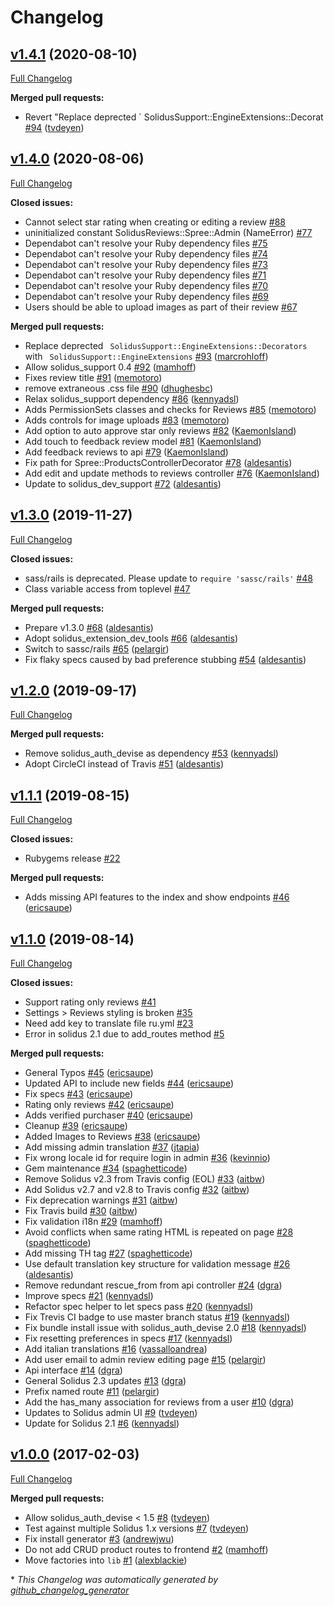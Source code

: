 # Changelog

## [v1.4.1](https://github.com/solidusio-contrib/solidus_reviews/tree/v1.4.1) (2020-08-10)

[Full Changelog](https://github.com/solidusio-contrib/solidus_reviews/compare/v1.4.0...v1.4.1)

**Merged pull requests:**

- Revert "Replace deprected ` SolidusSupport::EngineExtensions::Decorat [\#94](https://github.com/solidusio-contrib/solidus_reviews/pull/94) ([tvdeyen](https://github.com/tvdeyen))

## [v1.4.0](https://github.com/solidusio-contrib/solidus_reviews/tree/v1.4.0) (2020-08-06)

[Full Changelog](https://github.com/solidusio-contrib/solidus_reviews/compare/v1.3.0...v1.4.0)

**Closed issues:**

- Cannot select star rating when creating or editing a review [\#88](https://github.com/solidusio-contrib/solidus_reviews/issues/88)
- uninitialized constant SolidusReviews::Spree::Admin \(NameError\) [\#77](https://github.com/solidusio-contrib/solidus_reviews/issues/77)
- Dependabot can't resolve your Ruby dependency files [\#75](https://github.com/solidusio-contrib/solidus_reviews/issues/75)
- Dependabot can't resolve your Ruby dependency files [\#74](https://github.com/solidusio-contrib/solidus_reviews/issues/74)
- Dependabot can't resolve your Ruby dependency files [\#73](https://github.com/solidusio-contrib/solidus_reviews/issues/73)
- Dependabot can't resolve your Ruby dependency files [\#71](https://github.com/solidusio-contrib/solidus_reviews/issues/71)
- Dependabot can't resolve your Ruby dependency files [\#70](https://github.com/solidusio-contrib/solidus_reviews/issues/70)
- Dependabot can't resolve your Ruby dependency files [\#69](https://github.com/solidusio-contrib/solidus_reviews/issues/69)
- Users should be able to upload images as part of their review [\#67](https://github.com/solidusio-contrib/solidus_reviews/issues/67)

**Merged pull requests:**

- Replace deprected ` SolidusSupport::EngineExtensions::Decorators` with ` SolidusSupport::EngineExtensions` [\#93](https://github.com/solidusio-contrib/solidus_reviews/pull/93) ([marcrohloff](https://github.com/marcrohloff))
- Allow solidus\_support 0.4 [\#92](https://github.com/solidusio-contrib/solidus_reviews/pull/92) ([mamhoff](https://github.com/mamhoff))
- Fixes review title [\#91](https://github.com/solidusio-contrib/solidus_reviews/pull/91) ([memotoro](https://github.com/memotoro))
- remove extraneous .css file [\#90](https://github.com/solidusio-contrib/solidus_reviews/pull/90) ([dhughesbc](https://github.com/dhughesbc))
- Relax solidus\_support dependency [\#86](https://github.com/solidusio-contrib/solidus_reviews/pull/86) ([kennyadsl](https://github.com/kennyadsl))
- Adds PermissionSets classes and checks for Reviews [\#85](https://github.com/solidusio-contrib/solidus_reviews/pull/85) ([memotoro](https://github.com/memotoro))
- Adds controls for image uploads [\#83](https://github.com/solidusio-contrib/solidus_reviews/pull/83) ([memotoro](https://github.com/memotoro))
- Add option to auto approve star only reviews [\#82](https://github.com/solidusio-contrib/solidus_reviews/pull/82) ([KaemonIsland](https://github.com/KaemonIsland))
- Add touch to feedback review model [\#81](https://github.com/solidusio-contrib/solidus_reviews/pull/81) ([KaemonIsland](https://github.com/KaemonIsland))
- Add feedback reviews to api [\#79](https://github.com/solidusio-contrib/solidus_reviews/pull/79) ([KaemonIsland](https://github.com/KaemonIsland))
- Fix path for Spree::ProductsControllerDecorator [\#78](https://github.com/solidusio-contrib/solidus_reviews/pull/78) ([aldesantis](https://github.com/aldesantis))
- Add edit and update methods to reviews controller [\#76](https://github.com/solidusio-contrib/solidus_reviews/pull/76) ([KaemonIsland](https://github.com/KaemonIsland))
- Update to solidus\_dev\_support [\#72](https://github.com/solidusio-contrib/solidus_reviews/pull/72) ([aldesantis](https://github.com/aldesantis))

## [v1.3.0](https://github.com/solidusio-contrib/solidus_reviews/tree/v1.3.0) (2019-11-27)

[Full Changelog](https://github.com/solidusio-contrib/solidus_reviews/compare/v1.2.0...v1.3.0)

**Closed issues:**

- sass/rails is deprecated. Please update to `require 'sassc/rails'` [\#48](https://github.com/solidusio-contrib/solidus_reviews/issues/48)
- Class variable access from toplevel [\#47](https://github.com/solidusio-contrib/solidus_reviews/issues/47)

**Merged pull requests:**

- Prepare v1.3.0 [\#68](https://github.com/solidusio-contrib/solidus_reviews/pull/68) ([aldesantis](https://github.com/aldesantis))
- Adopt solidus\_extension\_dev\_tools [\#66](https://github.com/solidusio-contrib/solidus_reviews/pull/66) ([aldesantis](https://github.com/aldesantis))
- Switch to sassc/rails [\#65](https://github.com/solidusio-contrib/solidus_reviews/pull/65) ([pelargir](https://github.com/pelargir))
- Fix flaky specs caused by bad preference stubbing [\#54](https://github.com/solidusio-contrib/solidus_reviews/pull/54) ([aldesantis](https://github.com/aldesantis))

## [v1.2.0](https://github.com/solidusio-contrib/solidus_reviews/tree/v1.2.0) (2019-09-17)

[Full Changelog](https://github.com/solidusio-contrib/solidus_reviews/compare/v1.1.1...v1.2.0)

**Merged pull requests:**

- Remove solidus\_auth\_devise as dependency [\#53](https://github.com/solidusio-contrib/solidus_reviews/pull/53) ([kennyadsl](https://github.com/kennyadsl))
- Adopt CircleCI instead of Travis [\#51](https://github.com/solidusio-contrib/solidus_reviews/pull/51) ([aldesantis](https://github.com/aldesantis))

## [v1.1.1](https://github.com/solidusio-contrib/solidus_reviews/tree/v1.1.1) (2019-08-15)

[Full Changelog](https://github.com/solidusio-contrib/solidus_reviews/compare/v1.1.0...v1.1.1)

**Closed issues:**

- Rubygems release [\#22](https://github.com/solidusio-contrib/solidus_reviews/issues/22)

**Merged pull requests:**

- Adds missing API features to the index and show endpoints [\#46](https://github.com/solidusio-contrib/solidus_reviews/pull/46) ([ericsaupe](https://github.com/ericsaupe))

## [v1.1.0](https://github.com/solidusio-contrib/solidus_reviews/tree/v1.1.0) (2019-08-14)

[Full Changelog](https://github.com/solidusio-contrib/solidus_reviews/compare/v1.0.0...v1.1.0)

**Closed issues:**

- Support rating only reviews [\#41](https://github.com/solidusio-contrib/solidus_reviews/issues/41)
- Settings \> Reviews styling is broken [\#35](https://github.com/solidusio-contrib/solidus_reviews/issues/35)
- Need add key to translate file ru.yml [\#23](https://github.com/solidusio-contrib/solidus_reviews/issues/23)
- Error in solidus 2.1 due to add\_routes method [\#5](https://github.com/solidusio-contrib/solidus_reviews/issues/5)

**Merged pull requests:**

- General Typos [\#45](https://github.com/solidusio-contrib/solidus_reviews/pull/45) ([ericsaupe](https://github.com/ericsaupe))
- Updated API to include new fields [\#44](https://github.com/solidusio-contrib/solidus_reviews/pull/44) ([ericsaupe](https://github.com/ericsaupe))
- Fix specs [\#43](https://github.com/solidusio-contrib/solidus_reviews/pull/43) ([ericsaupe](https://github.com/ericsaupe))
- Rating only reviews [\#42](https://github.com/solidusio-contrib/solidus_reviews/pull/42) ([ericsaupe](https://github.com/ericsaupe))
- Adds verified purchaser [\#40](https://github.com/solidusio-contrib/solidus_reviews/pull/40) ([ericsaupe](https://github.com/ericsaupe))
- Cleanup [\#39](https://github.com/solidusio-contrib/solidus_reviews/pull/39) ([ericsaupe](https://github.com/ericsaupe))
- Added Images to Reviews [\#38](https://github.com/solidusio-contrib/solidus_reviews/pull/38) ([ericsaupe](https://github.com/ericsaupe))
- Add missing admin translation [\#37](https://github.com/solidusio-contrib/solidus_reviews/pull/37) ([jtapia](https://github.com/jtapia))
- Fix wrong locale id for require login in admin [\#36](https://github.com/solidusio-contrib/solidus_reviews/pull/36) ([kevinnio](https://github.com/kevinnio))
- Gem maintenance [\#34](https://github.com/solidusio-contrib/solidus_reviews/pull/34) ([spaghetticode](https://github.com/spaghetticode))
- Remove Solidus v2.3 from Travis config \(EOL\) [\#33](https://github.com/solidusio-contrib/solidus_reviews/pull/33) ([aitbw](https://github.com/aitbw))
- Add Solidus v2.7 and v2.8 to Travis config [\#32](https://github.com/solidusio-contrib/solidus_reviews/pull/32) ([aitbw](https://github.com/aitbw))
- Fix deprecation warnings [\#31](https://github.com/solidusio-contrib/solidus_reviews/pull/31) ([aitbw](https://github.com/aitbw))
- Fix Travis build [\#30](https://github.com/solidusio-contrib/solidus_reviews/pull/30) ([aitbw](https://github.com/aitbw))
- Fix validation i18n [\#29](https://github.com/solidusio-contrib/solidus_reviews/pull/29) ([mamhoff](https://github.com/mamhoff))
- Avoid conflicts when same rating HTML is repeated on page [\#28](https://github.com/solidusio-contrib/solidus_reviews/pull/28) ([spaghetticode](https://github.com/spaghetticode))
- Add missing TH tag [\#27](https://github.com/solidusio-contrib/solidus_reviews/pull/27) ([spaghetticode](https://github.com/spaghetticode))
- Use default translation key structure for validation message [\#26](https://github.com/solidusio-contrib/solidus_reviews/pull/26) ([aldesantis](https://github.com/aldesantis))
- Remove redundant rescue\_from from api controller [\#24](https://github.com/solidusio-contrib/solidus_reviews/pull/24) ([dgra](https://github.com/dgra))
- Improve specs [\#21](https://github.com/solidusio-contrib/solidus_reviews/pull/21) ([kennyadsl](https://github.com/kennyadsl))
- Refactor spec helper to let specs pass [\#20](https://github.com/solidusio-contrib/solidus_reviews/pull/20) ([kennyadsl](https://github.com/kennyadsl))
- Fix Trevis CI badge to use master branch status [\#19](https://github.com/solidusio-contrib/solidus_reviews/pull/19) ([kennyadsl](https://github.com/kennyadsl))
- Fix bundle install issue with solidus\_auth\_devise 2.0 [\#18](https://github.com/solidusio-contrib/solidus_reviews/pull/18) ([kennyadsl](https://github.com/kennyadsl))
- Fix resetting preferences in specs [\#17](https://github.com/solidusio-contrib/solidus_reviews/pull/17) ([kennyadsl](https://github.com/kennyadsl))
- Add italian translations [\#16](https://github.com/solidusio-contrib/solidus_reviews/pull/16) ([vassalloandrea](https://github.com/vassalloandrea))
- Add user email to admin review editing page [\#15](https://github.com/solidusio-contrib/solidus_reviews/pull/15) ([pelargir](https://github.com/pelargir))
- Api interface [\#14](https://github.com/solidusio-contrib/solidus_reviews/pull/14) ([dgra](https://github.com/dgra))
- General Solidus 2.3 updates [\#13](https://github.com/solidusio-contrib/solidus_reviews/pull/13) ([dgra](https://github.com/dgra))
- Prefix named route [\#11](https://github.com/solidusio-contrib/solidus_reviews/pull/11) ([pelargir](https://github.com/pelargir))
- Add the has\_many association for reviews from a user [\#10](https://github.com/solidusio-contrib/solidus_reviews/pull/10) ([dgra](https://github.com/dgra))
- Updates to Solidus admin UI [\#9](https://github.com/solidusio-contrib/solidus_reviews/pull/9) ([tvdeyen](https://github.com/tvdeyen))
- Update for Solidus 2.1 [\#6](https://github.com/solidusio-contrib/solidus_reviews/pull/6) ([kennyadsl](https://github.com/kennyadsl))

## [v1.0.0](https://github.com/solidusio-contrib/solidus_reviews/tree/v1.0.0) (2017-02-03)

[Full Changelog](https://github.com/solidusio-contrib/solidus_reviews/compare/8640958dc42f9472cb5cbb85cab981a44f4c45db...v1.0.0)

**Merged pull requests:**

- Allow solidus\_auth\_devise \< 1.5 [\#8](https://github.com/solidusio-contrib/solidus_reviews/pull/8) ([tvdeyen](https://github.com/tvdeyen))
- Test against multiple Solidus 1.x versions [\#7](https://github.com/solidusio-contrib/solidus_reviews/pull/7) ([tvdeyen](https://github.com/tvdeyen))
- Fix install generator [\#3](https://github.com/solidusio-contrib/solidus_reviews/pull/3) ([andrewjwu](https://github.com/andrewjwu))
- Do not add CRUD product routes to frontend [\#2](https://github.com/solidusio-contrib/solidus_reviews/pull/2) ([mamhoff](https://github.com/mamhoff))
- Move factories into `lib` [\#1](https://github.com/solidusio-contrib/solidus_reviews/pull/1) ([alexblackie](https://github.com/alexblackie))



\* *This Changelog was automatically generated by [github_changelog_generator](https://github.com/github-changelog-generator/github-changelog-generator)*
